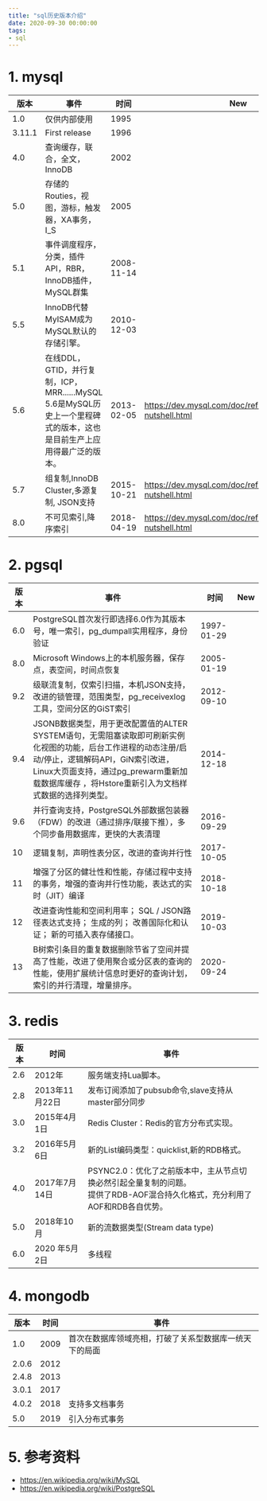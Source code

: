 ```yaml
---
title: "sql历史版本介绍"
date: 2020-09-30 00:00:00
tags:
- sql
---
```


# 1. mysql

| 版本   | 事件                                                         | 时间       | New                                                         |
| ------ | ------------------------------------------------------------ | ---------- | ----------------------------------------------------------- |
| 1.0    | 仅供内部使用                                                 | 1995       |                                                             |
| 3.11.1 | First release                                                | 1996       |                                                             |
| 4.0    | 查询缓存，联合，全文，InnoDB                                 | 2002       |                                                             |
| 5.0    | 存储的Routies，视图，游标，触发器，XA事务，I_S               | 2005       |                                                             |
| 5.1    | 事件调度程序，分类，插件API，RBR，InnoDB插件，MySQL群集      | 2008-11-14 |                                                             |
| 5.5    | InnoDB代替MyISAM成为MySQL默认的存储引擎。                    | 2010-12-03 |                                                             |
| 5.6    | 在线DDL，GTID，并行复制，ICP，MRR......MySQL 5.6是MySQL历史上一个里程碑式的版本，这也是目前生产上应用得最广泛的版本。 | 2013-02-05 | https://dev.mysql.com/doc/refman/5.6/en/mysql-nutshell.html |
| 5.7    | 组复制,InnoDB Cluster,多源复制, JSON支持                     | 2015-10-21 | https://dev.mysql.com/doc/refman/5.7/en/mysql-nutshell.html |
| 8.0    | 不可见索引,降序索引                                          | 2018-04-19 | https://dev.mysql.com/doc/refman/8.0/en/mysql-nutshell.html |

<!-- more -->

# 2. pgsql
| 版本   | 事件                                                         | 时间 | New |
| ------ | ------------------------------------------------------------ | ---- | ----------------------------------------------------------- |
| 6.0 | PostgreSQL首次发行即选择6.0作为其版本号，唯一索引，pg_dumpall实用程序，身份验证 |1997-01-29||
| 8.0 | Microsoft Windows上的本机服务器，保存点，表空间，时间点恢复 |2005-01-19||
| 9.2 | 级联流复制，仅索引扫描，本机JSON支持，改进的锁管理，范围类型，pg_receivexlog工具，空间分区的GiST索引 |2012-09-10||
| 9.4 | JSONB数据类型，用于更改配置值的ALTER SYSTEM语句，无需阻塞读取即可刷新实例化视图的功能，后台工作进程的动态注册/启动/停止，逻辑解码API，GiN索引改进，Linux大页面支持，通过pg_prewarm重新加载数据库缓存 ，将Hstore重新引入为文档样式数据的选择列类型。 |2014-12-18||
| 9.6 | 并行查询支持，PostgreSQL外部数据包装器（FDW）的改进（通过排序/联接下推），多个同步备用数据库，更快的大表清理 |2016-09-29||
| 10 | 逻辑复制，声明性表分区，改进的查询并行性 |2017-10-05||
| 11 | 增强了分区的健壮性和性能，存储过程中支持的事务，增强的查询并行性功能，表达式的实时（JIT）编译 |2018-10-18||
| 12 | 改进查询性能和空间利用率； SQL / JSON路径表达式支持； 生成的列； 改善国际化和认证； 新的可插入表存储接口。 |2019-10-03||
| 13 | B树索引条目的重复数据删除节省了空间并提高了性能，改进了使用聚合或分区表的查询的性能，使用扩展统计信息时更好的查询计划，索引的并行清理，增量排序。 |2020-09-24||



# 3. redis

| 版本 | 时间           | 事件                                                         |
| ---- | -------------- | ------------------------------------------------------------ |
| 2.6  | 2012年         | 服务端支持Lua脚本。                                          |
| 2.8  | 2013年11月22日 | 发布订阅添加了pubsub命令,slave支持从master部分同步           |
| 3.0  | 2015年4月1日   | Redis Cluster：Redis的官方分布式实现。                       |
| 3.2  | 2016年5月6日   | 新的List编码类型：quicklist,新的RDB格式。                    |
| 4.0  | 2017年7月14日  | PSYNC2.0：优化了之前版本中，主从节点切换必然引起全量复制的问题。<br/>提供了RDB-AOF混合持久化格式，充分利用了AOF和RDB各自优势。 |
| 5.0  | 2018年10月     | 新的流数据类型(Stream data type)                             |
| 6.0  | 2020 年5月2日  | 多线程                                                       |



# 4. mongodb

| 版本  | 时间          | 事件                                                   |
| ----- | ------------- | ------------------------------------------------------ |
| 1.0   | 2009          | 首次在数据库领域亮相，打破了关系型数据库一统天下的局面 |
| 2.0.6 | 2012          |                                                        |
| 2.4.8 | 2013          |                                                        |
| 3.0.1 | 2017          |                                                        |
| 4.0.2 | 2018          | 支持多文档事务                                         |
| 5.0   | 2019          | 引入分布式事务                                         |



# 5. 参考资料

+ https://en.wikipedia.org/wiki/MySQL
+ https://en.wikipedia.org/wiki/PostgreSQL